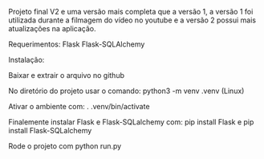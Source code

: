 Projeto final V2 e uma versão mais completa que a versão 1, a versão 1 foi utilizada durante a filmagem do vídeo no youtube e a versão 2 possui mais atualizações na aplicação.

Requerimentos:
Flask
Flask-SQLAlchemy

Instalação:

Baixar e extrair o arquivo no github 

No diretório do projeto usar o comando: python3 -m venv .venv (Linux) 

Ativar o ambiente com: . .venv/bin/activate

Finalemente instalar Flask e Flask-SQLalchemy com: pip install Flask e pip install Flask-SQLalchemy

Rode o projeto com python run.py

